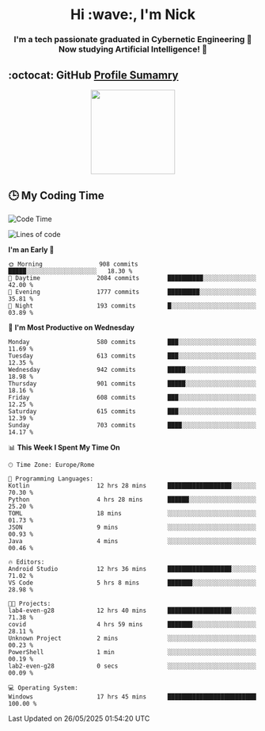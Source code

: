 <h1 align="center">Hi :wave:, I'm Nick</h1>

<h3 align="center">I'm a tech passionate graduated in Cybernetic Engineering 🤖<br>
Now studying Artificial Intelligence! 🧠</h3>


## :octocat: GitHub <a href="https://github.com/vn7n24fzkq/github-profile-summary-cards">Profile Sumamry</a>

<p align="center">
   <img style="height:170px;display:inline-block"  src="http://github-profile-summary-cards.vercel.app/api/cards/profile-details?username=CodeClimberNT&theme=github_dark" />
<!--    <img style="height:170px;display:inline-block"  src="http://github-profile-summary-cards.vercel.app/api/cards/repos-per-language?username=CodeClimberNT&theme=github_dark&exclude=" /> -->
</p>

 ## :clock3: My Coding Time 
 
<!--START_SECTION:waka-->
![Code Time](http://img.shields.io/badge/Code%20Time-577%20hrs%2038%20mins-blue)

![Lines of code](https://img.shields.io/badge/From%20Hello%20World%20I%27ve%20Written-5.1%20million%20lines%20of%20code-blue)

**I'm an Early 🐤** 

```text
🌞 Morning                908 commits         █████░░░░░░░░░░░░░░░░░░░░   18.30 % 
🌆 Daytime                2084 commits        ██████████░░░░░░░░░░░░░░░   42.00 % 
🌃 Evening                1777 commits        █████████░░░░░░░░░░░░░░░░   35.81 % 
🌙 Night                  193 commits         █░░░░░░░░░░░░░░░░░░░░░░░░   03.89 % 
```
📅 **I'm Most Productive on Wednesday** 

```text
Monday                   580 commits         ███░░░░░░░░░░░░░░░░░░░░░░   11.69 % 
Tuesday                  613 commits         ███░░░░░░░░░░░░░░░░░░░░░░   12.35 % 
Wednesday                942 commits         █████░░░░░░░░░░░░░░░░░░░░   18.98 % 
Thursday                 901 commits         █████░░░░░░░░░░░░░░░░░░░░   18.16 % 
Friday                   608 commits         ███░░░░░░░░░░░░░░░░░░░░░░   12.25 % 
Saturday                 615 commits         ███░░░░░░░░░░░░░░░░░░░░░░   12.39 % 
Sunday                   703 commits         ████░░░░░░░░░░░░░░░░░░░░░   14.17 % 
```


📊 **This Week I Spent My Time On** 

```text
🕑︎ Time Zone: Europe/Rome

💬 Programming Languages: 
Kotlin                   12 hrs 28 mins      ██████████████████░░░░░░░   70.30 % 
Python                   4 hrs 28 mins       ██████░░░░░░░░░░░░░░░░░░░   25.20 % 
TOML                     18 mins             ░░░░░░░░░░░░░░░░░░░░░░░░░   01.73 % 
JSON                     9 mins              ░░░░░░░░░░░░░░░░░░░░░░░░░   00.93 % 
Java                     4 mins              ░░░░░░░░░░░░░░░░░░░░░░░░░   00.46 % 

🔥 Editors: 
Android Studio           12 hrs 36 mins      ██████████████████░░░░░░░   71.02 % 
VS Code                  5 hrs 8 mins        ███████░░░░░░░░░░░░░░░░░░   28.98 % 

🐱‍💻 Projects: 
lab4-even-g28            12 hrs 40 mins      ██████████████████░░░░░░░   71.38 % 
covid                    4 hrs 59 mins       ███████░░░░░░░░░░░░░░░░░░   28.11 % 
Unknown Project          2 mins              ░░░░░░░░░░░░░░░░░░░░░░░░░   00.23 % 
PowerShell               1 min               ░░░░░░░░░░░░░░░░░░░░░░░░░   00.19 % 
lab2-even-g28            0 secs              ░░░░░░░░░░░░░░░░░░░░░░░░░   00.09 % 

💻 Operating System: 
Windows                  17 hrs 45 mins      █████████████████████████   100.00 % 
```


 Last Updated on 26/05/2025 01:54:20 UTC
<!--END_SECTION:waka-->

